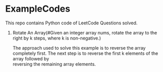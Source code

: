 # ExampleCodes
This repo contains Python code of LeetCode Questions solved.

1. Rotate An Array(#Given an integer array nums, rotate the array to the right by k steps, where k is non-negative.)
   
   The approach used to solve this example is to reverse the array completely first. The next step is to reverse the first k elements of the array followed by     
   reversing the remaining array elements.
